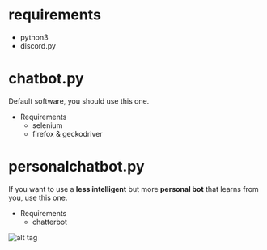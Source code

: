 # requirements
- python3
- discord.py

# chatbot.py
Default software, you should use this one.
- Requirements
  - selenium
  - firefox & geckodriver

# personalchatbot.py
If you want to use a **less intelligent** but more **personal bot** that learns from you, use this one.
- Requirements
  - chatterbot

![alt tag](http://upload2.inven.co.kr/upload/2018/05/08/bbs/i15440752895.gif "don't ask")
